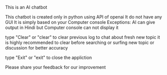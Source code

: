 
This is an AI chatbot 

This chatbot is created only in python using API of openai
It do not have any GUI
It is simply based on your Computer console
Exceptions: AI can give output in Hindi but Computer console can not display it

type "Clear" or "clear" to clear previous log to chat about fresh new topic 
it is highly recommended to clear before searching or surfing new topic or discussion for better accuracy

type "Exit" or "exit" to close the appliction

Please share your feedback for our improvement
